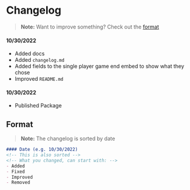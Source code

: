 # Changelog
> **Note:**
> Want to improve something? Check out the [format](#format)
#### 10/30/2022
- Added docs
- Added `changelog.md`
- Added fields to the single player game end embed to show what they chose
- Improved `README.md`
#### 10/30/2022
- Published Package
## Format
> **Note:**
> The changelog is sorted by date
```md
#### Date (e.g. 10/30/2022)
<!-- This is also sorted -->
<!-- What you changed, can start with: -->
- Added
- Fixed
- Improved
- Removed
```